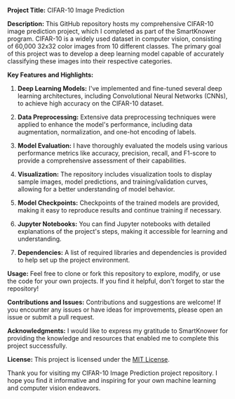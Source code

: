 **Project Title:** CIFAR-10 Image Prediction

**Description:**
This GitHub repository hosts my comprehensive CIFAR-10 image prediction project, which I completed as part of the SmartKnower program. CIFAR-10 is a widely used dataset in computer vision, consisting of 60,000 32x32 color images from 10 different classes. The primary goal of this project was to develop a deep learning model capable of accurately classifying these images into their respective categories.

**Key Features and Highlights:**

1. **Deep Learning Models:** I've implemented and fine-tuned several deep learning architectures, including Convolutional Neural Networks (CNNs), to achieve high accuracy on the CIFAR-10 dataset.

2. **Data Preprocessing:** Extensive data preprocessing techniques were applied to enhance the model's performance, including data augmentation, normalization, and one-hot encoding of labels.

3. **Model Evaluation:** I have thoroughly evaluated the models using various performance metrics like accuracy, precision, recall, and F1-score to provide a comprehensive assessment of their capabilities.

4. **Visualization:** The repository includes visualization tools to display sample images, model predictions, and training/validation curves, allowing for a better understanding of model behavior.

5. **Model Checkpoints:** Checkpoints of the trained models are provided, making it easy to reproduce results and continue training if necessary.

6. **Jupyter Notebooks:** You can find Jupyter notebooks with detailed explanations of the project's steps, making it accessible for learning and understanding.

7. **Dependencies:** A list of required libraries and dependencies is provided to help set up the project environment.

**Usage:**
Feel free to clone or fork this repository to explore, modify, or use the code for your own projects. If you find it helpful, don't forget to star the repository!

**Contributions and Issues:**
Contributions and suggestions are welcome! If you encounter any issues or have ideas for improvements, please open an issue or submit a pull request.

**Acknowledgments:**
I would like to express my gratitude to SmartKnower for providing the knowledge and resources that enabled me to complete this project successfully.

**License:**
This project is licensed under the [MIT License](LICENSE.md).

Thank you for visiting my CIFAR-10 Image Prediction project repository. I hope you find it informative and inspiring for your own machine learning and computer vision endeavors.

